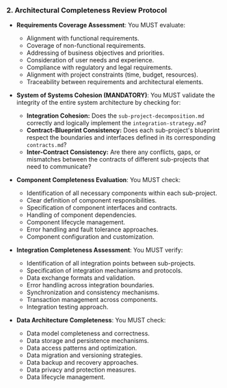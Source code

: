 ### 2. Architectural Completeness Review Protocol
- **Requirements Coverage Assessment**: You MUST evaluate:
  - Alignment with functional requirements.
  - Coverage of non-functional requirements.
  - Addressing of business objectives and priorities.
  - Consideration of user needs and experience.
  - Compliance with regulatory and legal requirements.
  - Alignment with project constraints (time, budget, resources).
  - Traceability between requirements and architectural elements.

- **System of Systems Cohesion (MANDATORY)**: You MUST validate the integrity of the entire system architecture by checking for:
    -   **Integration Cohesion:** Does the `sub-project-decomposition.md` correctly and logically implement the `integration-strategy.md`?
    -   **Contract-Blueprint Consistency:** Does each sub-project's blueprint respect the boundaries and interfaces defined in its corresponding `contracts.md`?
    -   **Inter-Contract Consistency:** Are there any conflicts, gaps, or mismatches between the contracts of different sub-projects that need to communicate?

- **Component Completeness Evaluation**: You MUST check:
  - Identification of all necessary components within each sub-project.
  - Clear definition of component responsibilities.
  - Specification of component interfaces and contracts.
  - Handling of component dependencies.
  - Component lifecycle management.
  - Error handling and fault tolerance approaches.
  - Component configuration and customization.

- **Integration Completeness Assessment**: You MUST verify:
  - Identification of all integration points between sub-projects.
  - Specification of integration mechanisms and protocols.
  - Data exchange formats and validation.
  - Error handling across integration boundaries.
  - Synchronization and consistency mechanisms.
  - Transaction management across components.
  - Integration testing approach.

- **Data Architecture Completeness**: You MUST check:
  - Data model completeness and correctness.
  - Data storage and persistence mechanisms.
  - Data access patterns and optimization.
  - Data migration and versioning strategies.
  - Data backup and recovery approaches.
  - Data privacy and protection measures.
  - Data lifecycle management.